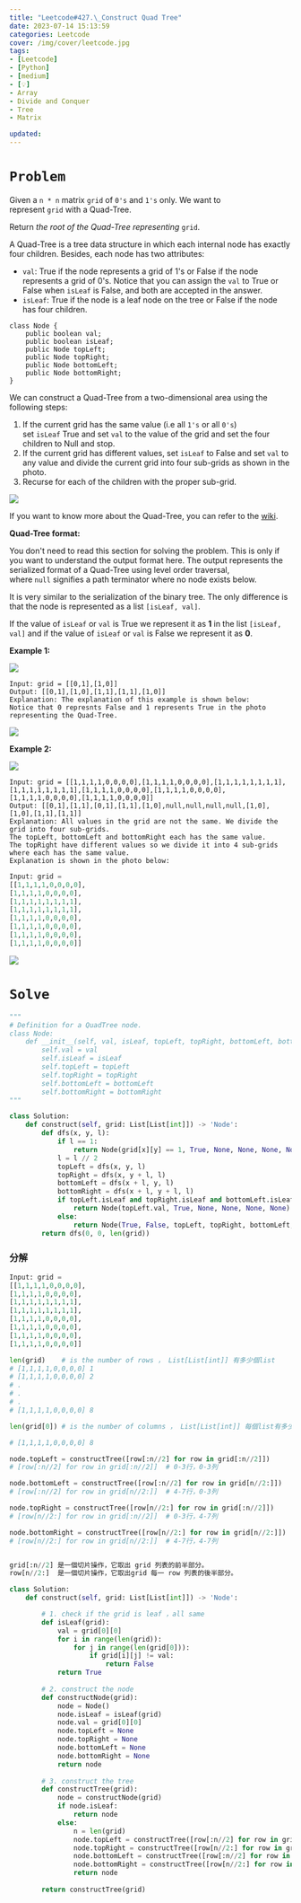 ```yaml
---
title: "Leetcode#427.\_Construct Quad Tree"
date: 2023-07-14 15:13:59
categories: Leetcode
cover: /img/cover/leetcode.jpg
tags:
- [Leetcode]
- [Python]
- [medium]
- [💡]
- Array
- Divide and Conquer
- Tree
- Matrix

updated:
---
```


# `Problem`

Given a `n * n` matrix `grid` of `0's` and `1's` only. We want to represent `grid` with a Quad-Tree.

Return *the root of the Quad-Tree representing* `grid`.

A Quad-Tree is a tree data structure in which each internal node has exactly four children. Besides, each node has two attributes:

- `val`: True if the node represents a grid of 1's or False if the node represents a grid of 0's. Notice that you can assign the `val` to True or False when `isLeaf` is False, and both are accepted in the answer.
- `isLeaf`: True if the node is a leaf node on the tree or False if the node has four children.

```
class Node {
    public boolean val;
    public boolean isLeaf;
    public Node topLeft;
    public Node topRight;
    public Node bottomLeft;
    public Node bottomRight;
}
```

We can construct a Quad-Tree from a two-dimensional area using the following steps:

1. If the current grid has the same value (i.e all `1's` or all `0's`) set `isLeaf` True and set `val` to the value of the grid and set the four children to Null and stop.
2. If the current grid has different values, set `isLeaf` to False and set `val` to any value and divide the current grid into four sub-grids as shown in the photo.
3. Recurse for each of the children with the proper sub-grid.

![](https://assets.leetcode.com/uploads/2020/02/11/new_top.png)

If you want to know more about the Quad-Tree, you can refer to the [wiki](https://en.wikipedia.org/wiki/Quadtree).

**Quad-Tree format:**

You don't need to read this section for solving the problem. This is only if you want to understand the output format here. The output represents the serialized format of a Quad-Tree using level order traversal, where `null` signifies a path terminator where no node exists below.

It is very similar to the serialization of the binary tree. The only difference is that the node is represented as a list `[isLeaf, val]`.

If the value of `isLeaf` or `val` is True we represent it as **1** in the list `[isLeaf, val]` and if the value of `isLeaf` or `val` is False we represent it as **0**.

**Example 1:**

![](https://assets.leetcode.com/uploads/2020/02/11/grid1.png)

```
Input: grid = [[0,1],[1,0]]
Output: [[0,1],[1,0],[1,1],[1,1],[1,0]]
Explanation: The explanation of this example is shown below:
Notice that 0 represnts False and 1 represents True in the photo representing the Quad-Tree.

```

![](https://assets.leetcode.com/uploads/2020/02/12/e1tree.png)

**Example 2:**

![](https://assets.leetcode.com/uploads/2020/02/12/e2mat.png)

```
Input: grid = [[1,1,1,1,0,0,0,0],[1,1,1,1,0,0,0,0],[1,1,1,1,1,1,1,1],[1,1,1,1,1,1,1,1],[1,1,1,1,0,0,0,0],[1,1,1,1,0,0,0,0],[1,1,1,1,0,0,0,0],[1,1,1,1,0,0,0,0]]
Output: [[0,1],[1,1],[0,1],[1,1],[1,0],null,null,null,null,[1,0],[1,0],[1,1],[1,1]]
Explanation: All values in the grid are not the same. We divide the grid into four sub-grids.
The topLeft, bottomLeft and bottomRight each has the same value.
The topRight have different values so we divide it into 4 sub-grids where each has the same value.
Explanation is shown in the photo below:

```

```python
Input: grid = 
[[1,1,1,1,0,0,0,0],
[1,1,1,1,0,0,0,0],
[1,1,1,1,1,1,1,1],
[1,1,1,1,1,1,1,1],
[1,1,1,1,0,0,0,0],
[1,1,1,1,0,0,0,0],
[1,1,1,1,0,0,0,0],
[1,1,1,1,0,0,0,0]]
```

![](https://assets.leetcode.com/uploads/2020/02/12/e2tree.png)

# `Solve`

```python
"""
# Definition for a QuadTree node.
class Node:
    def __init__(self, val, isLeaf, topLeft, topRight, bottomLeft, bottomRight):
        self.val = val
        self.isLeaf = isLeaf
        self.topLeft = topLeft
        self.topRight = topRight
        self.bottomLeft = bottomLeft
        self.bottomRight = bottomRight
"""

class Solution:
    def construct(self, grid: List[List[int]]) -> 'Node':
		def dfs(x, y, l):
            if l == 1:
                return Node(grid[x][y] == 1, True, None, None, None, None)
            l = l // 2
            topLeft = dfs(x, y, l)
            topRight = dfs(x, y + l, l)
            bottomLeft = dfs(x + l, y, l)
            bottomRight = dfs(x + l, y + l, l)
            if topLeft.isLeaf and topRight.isLeaf and bottomLeft.isLeaf and bottomRight.isLeaf and topLeft.val == topRight.val == bottomLeft.val == bottomRight.val:
                return Node(topLeft.val, True, None, None, None, None)
            else:
                return Node(True, False, topLeft, topRight, bottomLeft, bottomRight)
        return dfs(0, 0, len(grid))
```

### 分解

```python
Input: grid = 
[[1,1,1,1,0,0,0,0],
[1,1,1,1,0,0,0,0],
[1,1,1,1,1,1,1,1],
[1,1,1,1,1,1,1,1],
[1,1,1,1,0,0,0,0],
[1,1,1,1,0,0,0,0],
[1,1,1,1,0,0,0,0],
[1,1,1,1,0,0,0,0]]

len(grid)    # is the number of rows ， List[List[int]] 有多少個list
# [1,1,1,1,0,0,0,0] 1
# [1,1,1,1,0,0,0,0] 2
# .
# .
# .
# [1,1,1,1,0,0,0,0] 8

len(grid[0]) # is the number of columns ， List[List[int]] 每個list有多少個元素

# [1,1,1,1,0,0,0,0] 8

node.topLeft = constructTree([row[:n//2] for row in grid[:n//2]])
# [row[:n//2] for row in grid[:n//2]]  # 0-3行，0-3列

node.bottomLeft = constructTree([row[:n//2] for row in grid[n//2:]])
# [row[:n//2] for row in grid[n//2:]]  # 4-7行，0-3列

node.topRight = constructTree([row[n//2:] for row in grid[:n//2]])
# [row[n//2:] for row in grid[:n//2]]  # 0-3行，4-7列

node.bottomRight = constructTree([row[n//2:] for row in grid[n//2:]])
# [row[n//2:] for row in grid[n//2:]]  # 4-7行，4-7列


grid[:n//2] 是一個切片操作，它取出 grid 列表的前半部分。
row[n//2:]  是一個切片操作，它取出grid 每一 row 列表的後半部分。
```

```python
class Solution:
    def construct(self, grid: List[List[int]]) -> 'Node':

        # 1. check if the grid is leaf ，all same
        def isLeaf(grid):
            val = grid[0][0]
            for i in range(len(grid)):
                for j in range(len(grid[0])):
                    if grid[i][j] != val:
                        return False
            return True
        
        # 2. construct the node
        def constructNode(grid):
            node = Node()
            node.isLeaf = isLeaf(grid)
            node.val = grid[0][0]
            node.topLeft = None
            node.topRight = None
            node.bottomLeft = None
            node.bottomRight = None
            return node
        
        # 3. construct the tree
        def constructTree(grid):
            node = constructNode(grid)
            if node.isLeaf:
                return node
            else:
                n = len(grid)
                node.topLeft = constructTree([row[:n//2] for row in grid[:n//2]]) #記得要加中括弧
                node.topRight = constructTree([row[n//2:] for row in grid[:n//2]])
                node.bottomLeft = constructTree([row[:n//2] for row in grid[n//2:]])
                node.bottomRight = constructTree([row[n//2:] for row in grid[n//2:]])
                return node
        
        return constructTree(grid)
```